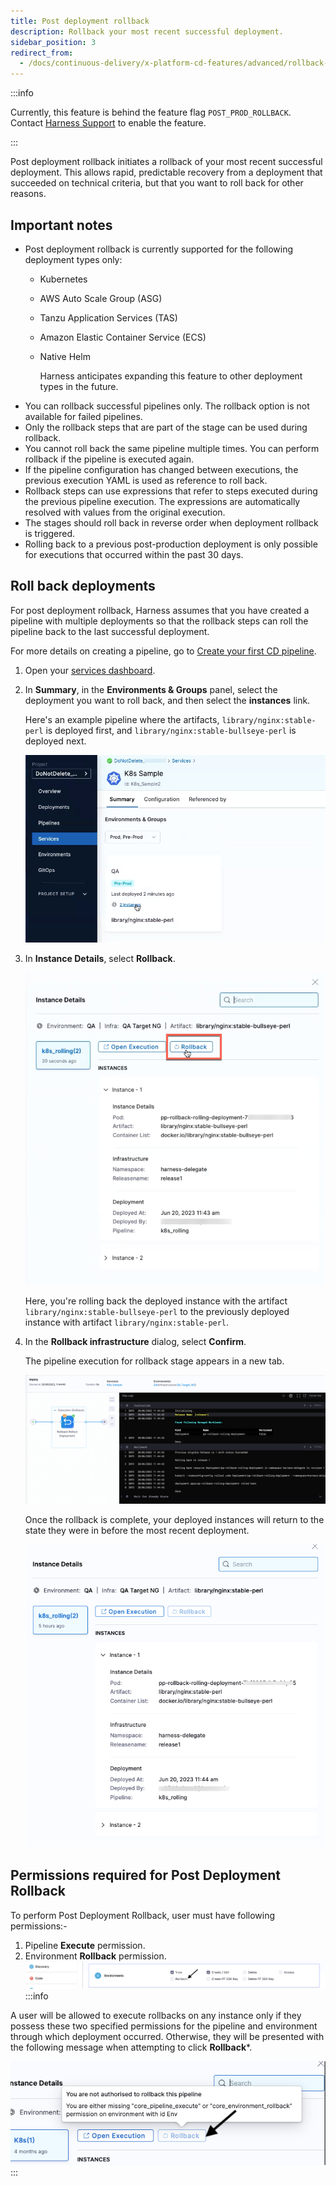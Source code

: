 ```yaml
---
title: Post deployment rollback
description: Rollback your most recent successful deployment.
sidebar_position: 3
redirect_from:
  - /docs/continuous-delivery/x-platform-cd-features/advanced/rollback-deployments
---
```


:::info

Currently, this feature is behind the feature flag `POST_PROD_ROLLBACK`. Contact [Harness Support](mailto:support@harness.io) to enable the feature.

:::

Post deployment rollback initiates a rollback of your most recent successful deployment. This allows rapid, predictable recovery from a deployment that succeeded on technical criteria, but that you want to roll back for other reasons.

## Important notes

* Post deployment rollback is currently supported for the following deployment types only: 
  - Kubernetes
  - AWS Auto Scale Group (ASG)
  - Tanzu Application Services (TAS)
  - Amazon Elastic Container Service (ECS)
  - Native Helm

    Harness anticipates expanding this feature to other deployment types in the future.
* You can rollback successful pipelines only. The rollback option is not available for failed pipelines.
* Only the rollback steps that are part of the stage can be used during rollback.
* You cannot roll back the same pipeline multiple times. You can perform rollback if the pipeline is executed again.
* If the pipeline configuration has changed between executions, the previous execution YAML is used as reference to roll back.
* Rollback steps can use expressions that refer to steps executed during the previous pipeline execution. The expressions are automatically resolved with values from the original execution.
* The stages should roll back in reverse order when  deployment rollback is triggered.
* Rolling back to a previous post-production deployment is only possible for executions that occurred within the past 30 days.

## Roll back deployments

For post deployment rollback, Harness assumes that you have created a pipeline with multiple deployments so that the rollback steps can roll the pipeline back to the last successful deployment. 

For more details on creating a pipeline, go to [Create your first CD pipeline](/docs/continuous-delivery/get-started/cd-tutorials/manifest).

1. Open your [services dashboard](/docs/continuous-delivery/monitor-deployments/monitor-cd-deployments#individual-service-dashboards).
2. In **Summary**, in the **Environments & Groups** panel, select the deployment you want to roll back, and then select the **instances** link.
   
   Here's an example pipeline where the artifacts, `library/nginx:stable-perl` is deployed first, and `library/nginx:stable-bullseye-perl` is deployed next.

   ![](../x-platform-cd-features/advanced/static/rollback-deployments-1.png)
3. In **Instance Details**, select **Rollback**.
   
   ![](../x-platform-cd-features/advanced/static/rollback-deployments.png)

   Here, you're rolling back the deployed instance with the artifact `library/nginx:stable-bullseye-perl` to the previously deployed instance with artifact `library/nginx:stable-perl`.
4. In the **Rollback infrastructure** dialog, select **Confirm**.
   
   The pipeline execution for rollback stage appears in a new tab.

   ![](../x-platform-cd-features/advanced/static/rolling-deployments-2.png)  

   Once the rollback is complete, your deployed instances will return to the state they were in before the most recent deployment.

   ![](../x-platform-cd-features/advanced/static/rollback-deployment-3.png)

## Permissions required for Post Deployment Rollback

To perform Post Deployment Rollback, user must have following permissions:-

1. Pipeline **Execute** permission. 
2. Environment **Rollback** permission.
![](./static/post_prod_rollabck.png)
:::info

A user will be allowed to execute rollbacks on any instance only if they possess these two specified permissions for the pipeline and environment through which deployment occurred. Otherwise, they will be presented with the following message when attempting to click **Rollback***.


![](./static/permissions_post_rollback.png)
:::
